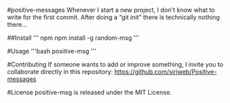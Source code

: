 #positive-messages
    Whenever I start a new project, I don't know what to write for the first commit. After doing a “git init” there is technically nothing there...

##Install
''' npm
    npm install -g random-msg
'''

#Usage
'''bash
    positive-msg
'''

#Contributing
    If someone wants to add or improve something, I invite you to collaborate directly in this repository: https://github.com/siriweb/Positive-messages

#License
    positive-msg is released under the MIT License.
